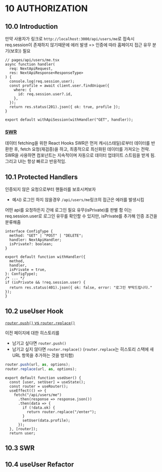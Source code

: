 # 10 AUTHORIZATION

## 10.0 Introduction

만약 사용자가 링크로 `http://localhost:3000/api/users/me`로 접속시 req.session이 존재하지 않기때문에 에러 발생
=> 인증에 따라 홈페이지 접근 유무 분기(보호)) 필요

```tsx
// pages/api/users/me.tsx
async function handler(
  req: NextApiRequest,
  res: NextApiResponse<ResponseType>
) {
  console.log(req.session.user);
  const profile = await client.user.findUnique({
    where: {
      id: req.session.user?.id,
    },
  });
  return res.status(201).json({ ok: true, profile });
}

export default withApiSession(withHandler("GET", handler));
```

### [SWR](https://swr.vercel.app/ko)

데이터 fetching을 위한 React Hooks
SWR은 먼저 캐시(스태일)로부터 데이터를 반환한 후, fetch 요청(재검증)을 하고, 최종적으로 최신화된 데이터를 가져오는 전략.
SWR을 사용하면 컴포넌트는 지속적이며 자동으로 데이터 업데이트 스트림을 받게 됨.
그리고 UI는 항상 빠르고 반응적임.

## 10.1 Protected Handlers

인증되지 않은 요청으로부터 핸들러를 보호시켜보자

- 예시) 로그인 하지 않을경우 `/api/users/me`링크의 접근은 에러를 발생시킴

어떤 api를 요청하든지 간에 로그인 필요 유무(isPrivate)를 판별 함
이는 req.session.user로 로그인 유무를 확인할 수 있지만, isPrivate를 추가해 인증 조건을 분류해줌

```tsx
interface ConfigType {
  method: "GET" | "POST" | "DELETE";
  handler: NextApiHandler;
  isPrivate?: boolean;
}

export default function withHandler({
  method,
  handler,
  isPrivate = true,
}: ConfigType);
/* ... */
if (isPrivate && !req.session.user) {
  return res.status(401).json({ ok: false, error: "로그인 부탁드립니다." });
}
```

## 10.2 useUser Hook

[`router.push()` vs `router.replace()`](https://nextjs.org/docs/api-reference/next/router#routerpush)

이전 페이지에 대한 히스토리를

- 남기고 싶다면 `router.push()`
- 남기고 싶지 않다면 `router.replace()`
  (`router.replace`는 히스토리 스택에 새 URL 항목을 추가하는 것을 방지함)

```js
router.push(url, as, options);
router.replace(url, as, options);
```

```tsx
export default function useUser() {
  const [user, setUser] = useState();
  const router = useRouter();
  useEffect(() => {
    fetch("/api/users/me")
      .then(response => response.json())
      .then(data => {
        if (!data.ok) {
          return router.replace("/enter");
        }
        setUser(data.profile);
      });
  }, [router]);
  return user;
```

## 10.3 SWR

## 10.4 useUser Refactor
